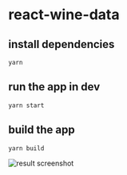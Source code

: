 # react-wine-data

## install dependencies
```yarn```

## run the app in dev
```yarn start```

## build the app
```yarn build```

![result screenshot](./src/screenshot/result.png)
